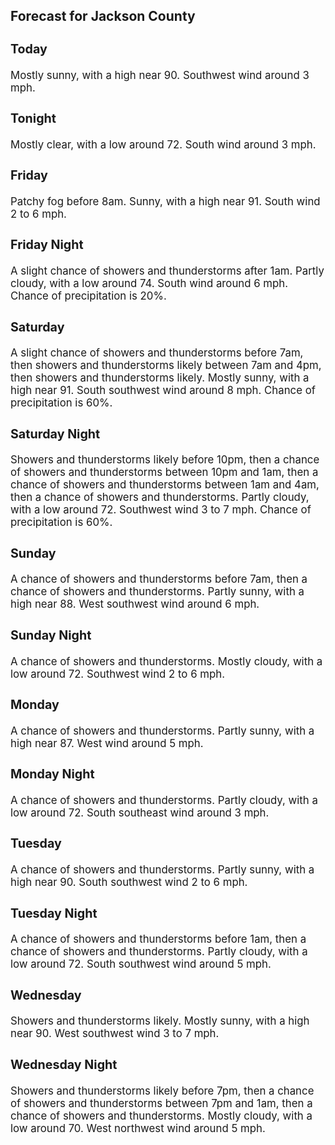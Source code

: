 <div>
   <h2>Forecast for Jackson County</h2>
   <p>
      <div style="font-size:120%">
         <h3>Today</h3>Mostly sunny, with a high near 90. Southwest wind around 3 mph.<br></div>
   </p>
   <p>
      <div style="font-size:120%">
         <h3>Tonight</h3>Mostly clear, with a low around 72. South wind around 3 mph.<br></div>
   </p>
   <p>
      <div style="font-size:120%">
         <h3>Friday</h3>Patchy fog before 8am. Sunny, with a high near 91. South wind 2 to 6 mph.<br></div>
   </p>
   <p>
      <div style="font-size:120%">
         <h3>Friday Night</h3>A slight chance of showers and thunderstorms after 1am. Partly cloudy, with a low around 74. South wind around 6 mph. Chance
         of precipitation is 20%.<br></div>
   </p>
   <p>
      <div style="font-size:120%">
         <h3>Saturday</h3>A slight chance of showers and thunderstorms before 7am, then showers and thunderstorms likely between 7am and 4pm, then showers
         and thunderstorms likely. Mostly sunny, with a high near 91. South southwest wind around 8 mph. Chance of precipitation is
         60%.<br></div>
   </p>
   <p>
      <div style="font-size:120%">
         <h3>Saturday Night</h3>Showers and thunderstorms likely before 10pm, then a chance of showers and thunderstorms between 10pm and 1am, then a chance
         of showers and thunderstorms between 1am and 4am, then a chance of showers and thunderstorms. Partly cloudy, with a low around
         72. Southwest wind 3 to 7 mph. Chance of precipitation is 60%.<br></div>
   </p>
   <p>
      <div style="font-size:120%">
         <h3>Sunday</h3>A chance of showers and thunderstorms before 7am, then a chance of showers and thunderstorms. Partly sunny, with a high near
         88. West southwest wind around 6 mph.<br></div>
   </p>
   <p>
      <div style="font-size:120%">
         <h3>Sunday Night</h3>A chance of showers and thunderstorms. Mostly cloudy, with a low around 72. Southwest wind 2 to 6 mph.<br></div>
   </p>
   <p>
      <div style="font-size:120%">
         <h3>Monday</h3>A chance of showers and thunderstorms. Partly sunny, with a high near 87. West wind around 5 mph.<br></div>
   </p>
   <p>
      <div style="font-size:120%">
         <h3>Monday Night</h3>A chance of showers and thunderstorms. Partly cloudy, with a low around 72. South southeast wind around 3 mph.<br></div>
   </p>
   <p>
      <div style="font-size:120%">
         <h3>Tuesday</h3>A chance of showers and thunderstorms. Partly sunny, with a high near 90. South southwest wind 2 to 6 mph.<br></div>
   </p>
   <p>
      <div style="font-size:120%">
         <h3>Tuesday Night</h3>A chance of showers and thunderstorms before 1am, then a chance of showers and thunderstorms. Partly cloudy, with a low around
         72. South southwest wind around 5 mph.<br></div>
   </p>
   <p>
      <div style="font-size:120%">
         <h3>Wednesday</h3>Showers and thunderstorms likely. Mostly sunny, with a high near 90. West southwest wind 3 to 7 mph.<br></div>
   </p>
   <p>
      <div style="font-size:120%">
         <h3>Wednesday Night</h3>Showers and thunderstorms likely before 7pm, then a chance of showers and thunderstorms between 7pm and 1am, then a chance
         of showers and thunderstorms. Mostly cloudy, with a low around 70. West northwest wind around 5 mph.<br></div>
   </p>
</div>
